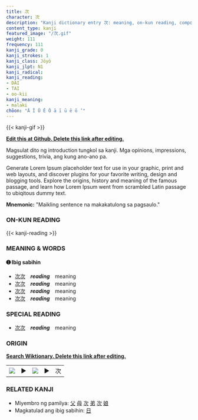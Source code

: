 ```yaml
---
title: 次
character: 次
description: "Kanji dictionary entry 次: meaning, on-kun reading, compounds, origin, related kanji"
content_type: kanji
featured_image: "/次.gif"
weight: 111
frequency: 111
kanji_grade: 0
kanji_strokes: 1
kanji_class: Jōyō
kanji_jlpt: N1
kanji_radical: 
kanji_reading: 
- DAI
- TAI
- oo-kii
kanji_meaning:
- malaki
chōon: "Ā Ī Ū Ē Ō ā ī ū ē ō ’"
---
```

[//]: # (Don't edit the line below. Kanji animated GIF code is automatically generated.)
{{< kanji-gif >}}

[//]: # (Edit below this line.)

**[Edit this at Github. Delete this link after editing.](https://github.com/tim0g/tim/tree/main/content/kanji/次/index.md)**

Magsulat dito ng introduction tungkol sa kanji. Mga opinions, impressions, suggestions, trivia, ang kung ano-ano pa.

Generate Lorem Ipsum placeholder text for use in your graphic, print and web layouts, and discover plugins for your favorite writing, design and blogging tools. Explore the origins, history and meaning of the famous passage, and learn how Lorem Ipsum went from scrambled Latin passage to ubiqitous dummy text.
 
**Mnemonic:** "Maikling sentence na makakatulong sa pagsaulo."

### ON-KUN READING

[//]: # (Don't edit the line below. ON-KUN READING code is automatically generated.)
{{< kanji-reading >}}

### MEANING & WORDS

#### ➊ **Ibig sabihin**
  - [次](../次)[次](../次)　***reading***　meaning
  - [次](../次)[次](../次)　***reading***　meaning
  - [次](../次)[次](../次)　***reading***　meaning
  - [次](../次)[次](../次)　***reading***　meaning

### SPECIAL READING
  - [次](../次)[次](../次)　***reading***　meaning

### ORIGIN

**[Search Wiktionary. Delete this link after editing.](https://wiktionary.org/wiki/次)**
<table class="kanji-table"><tr><td>
<img src="60px-次-bronze.svg.png">
</td><td>▶</td><td>
<img src="60px-次-oracle.svg.png">
</td><td>▶</td>
<td class="kanji-origin">次</td>
</tr></table>

### RELATED KANJI
- Miyembro ng pamilya: [父](../父) [母](../母) [次](../次) [弟](../弟) [次](../次) [娘](../娘)
- Magkatulad ang ibig sabihin: [日](../日)
